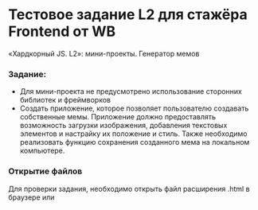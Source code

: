 # Тестовое задание L2 для стажёра Frontend от WB

«Хардкорный JS. L2»: мини-проекты. Генератор мемов

### Задание:

- Для мини-проекта не предусмотрено использование сторонних библиотек и
  фреймворков
- Создать приложение, которое позволяет пользователю создавать собственные мемы.
  Приложение должно предоставлять возможность загрузки изображения, добавления
  текстовых элементов и настрайку их положение и стиль. Также необходимо
  реализовать функцию сохранения созданного мема на локальном компьютере.

### Открытие файлов

Для проверки задания, необходимо открыть файл расширения .html в браузере или
